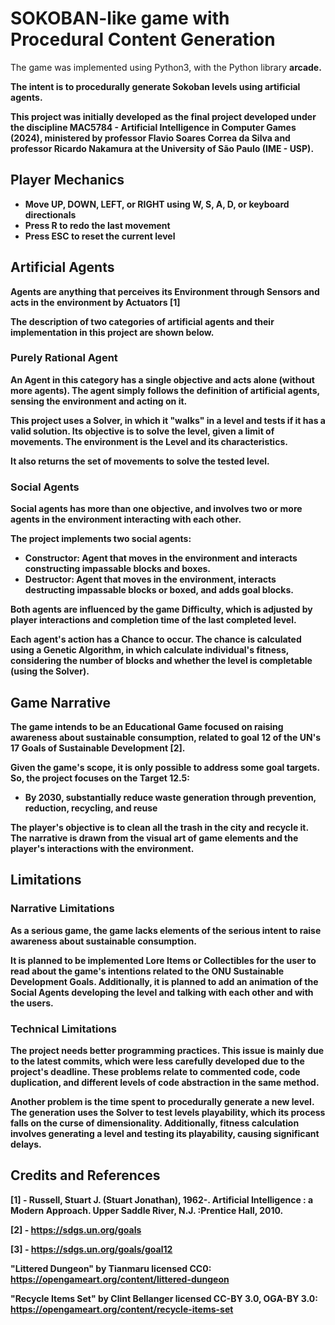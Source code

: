# SOKOBAN-like game with Procedural Content Generation

The game was implemented using Python3, with the Python library <b>arcade<b>.

The intent is to procedurally generate Sokoban levels using artificial agents.

This project was initially developed as the final project developed under the discipline 
<b>MAC5784 - Artificial Intelligence in Computer Games (2024)<b>, ministered by professor Flavio Soares Correa da Silva and
professor Ricardo Nakamura at the University of São Paulo (IME - USP).

## Player Mechanics
* Move UP, DOWN, LEFT, or RIGHT using W, S, A, D, or keyboard directionals
* Press R to redo the last movement
* Press ESC to reset the current level

## Artificial Agents
Agents are anything that perceives its <b>Environment<b> through <b>Sensors<b> and acts in the environment by <b>Actuators<b> [1]

The description of two categories of artificial agents and their implementation in this project are shown below.
### Purely Rational Agent
An Agent in this category has a single objective and acts alone (without more agents).
The agent simply follows the definition of artificial agents, sensing the environment and acting on it.

This project uses a Solver, in which it "walks" in a level and tests if it has a valid solution.
Its objective is to solve the level, given a limit of movements. The environment is the Level and its characteristics.

It also returns the set of movements to solve the tested level.

### Social Agents
Social agents has more than one objective, and involves two or more agents in the environment interacting with each other.

The project implements two social agents:
* Constructor: Agent that moves in the environment and interacts constructing impassable blocks and boxes.
* Destructor: Agent that moves in the environment, interacts destructing impassable blocks or boxed, and adds goal blocks.

Both agents are influenced by the game <b>Difficulty<b>, which is adjusted by player interactions and completion time 
of the last completed level.

Each agent's action has a <b>Chance<b> to occur. The chance is calculated using a Genetic Algorithm, in which calculate
individual's fitness, considering the number of blocks and whether the level is completable (using the Solver).

## Game Narrative
The game intends to be an Educational Game focused on raising awareness about sustainable consumption, related to goal 12
of the UN's 17 Goals of Sustainable Development [2].

Given the game's scope, it is only possible to address some goal targets. So, the project focuses on the Target 12.5:
* By 2030, substantially reduce waste generation through prevention, reduction, recycling, and reuse

The player's objective is to clean all the trash in the city and recycle it.
The narrative is drawn from the visual art of game elements and the player's interactions with the environment.

## Limitations
### Narrative Limitations
As a serious game, the game lacks elements of the serious intent to raise awareness about sustainable consumption.

It is planned to be implemented Lore Items or Collectibles for the user to read about the game's intentions related to
the ONU Sustainable Development Goals. 
Additionally, it is planned to add an animation of the Social Agents developing the level and talking with each other and
with the users.

### Technical Limitations
The project needs better programming practices. This issue is mainly due to the latest commits, which were less carefully developed due to the project's deadline.
These problems relate to commented code, code duplication, and different levels of code abstraction in the same method.

Another problem is the time spent to procedurally generate a new level. The generation uses the Solver to test levels
playability, which its process falls on the curse of dimensionality. 
Additionally, fitness calculation involves generating a level and testing its playability, causing significant delays.

## Credits and References

[1] - Russell, Stuart J. (Stuart Jonathan), 1962-. Artificial Intelligence : a Modern Approach. Upper Saddle River, N.J. :Prentice Hall, 2010.

[2] - https://sdgs.un.org/goals

[3] - https://sdgs.un.org/goals/goal12

"Littered Dungeon" by Tianmaru licensed CC0:<br>
https://opengameart.org/content/littered-dungeon

"Recycle Items Set" by Clint Bellanger licensed CC-BY 3.0, OGA-BY 3.0:<br>
https://opengameart.org/content/recycle-items-set

